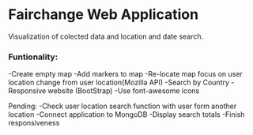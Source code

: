 Fairchange Web Application 
======

Visualization of colected data and location and date search.

### Funtionality:
-Create empty map 
-Add markers to map
-Re-locate map focus on user location change from user location(Mozilla API)
-Search by Country
-Responsive website (BootStrap)
-Use font-awesome icons

Pending:
-Check user location search function with user form another location
-Connect application to MongoDB
-Display search totals
-Finish responsiveness 

